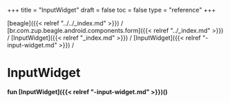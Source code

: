 +++
title = "InputWidget"
draft = false
toc = false
type = "reference"
+++

[beagle]({{< relref "../../_index.md" >}}) / [br.com.zup.beagle.android.components.form]({{< relref "../_index.md" >}}) / [InputWidget]({{< relref "_index.md" >}}) / [InputWidget]({{< relref "-input-widget.md" >}}) / 



# InputWidget  
  
<b><b>fun [InputWidget]({{< relref "-input-widget.md" >}})()</b></b>  



